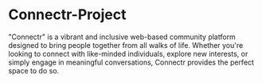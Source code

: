 # Connectr-Project
 "Connectr" is a vibrant and inclusive web-based community platform designed to bring people together from all walks of life. Whether you're looking to connect with like-minded individuals, explore new interests, or simply engage in meaningful conversations, Connectr provides the perfect space to do so.
